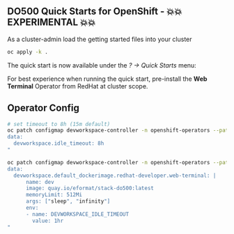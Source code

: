 ## DO500 Quick Starts for OpenShift - 💥💥 EXPERIMENTAL 💥💥

As a cluster-admin load the getting started files into your cluster
```bash
oc apply -k .
```

The quick start is now available under the *? -> Quick Starts* menu:

For best experience when running the quick start, pre-install the **Web Terminal** Operator from RedHat at cluster scope.

## Operator Config

```bash
# set timeout to 8h (15m default)
oc patch configmap devworkspace-controller -n openshift-operators --patch "
data:
  devworkspace.idle_timeout: 8h
"
```

```bash
oc patch configmap devworkspace-controller -n openshift-operators --patch "
data:
  devworkspace.default_dockerimage.redhat-developer.web-terminal: |
      name: dev
      image: quay.io/eformat/stack-do500:latest
      memoryLimit: 512Mi
      args: ["sleep", "infinity"]
      env:
      - name: DEVWORKSPACE_IDLE_TIMEOUT
        value: 1hr
"
```
